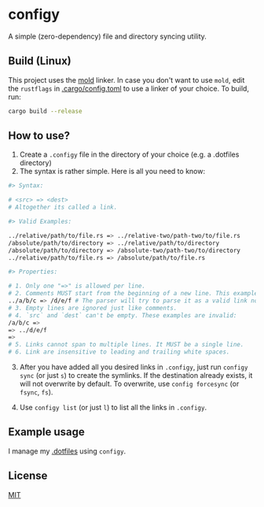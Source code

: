 # configy

A simple (zero-dependency) file and directory syncing utility.

## Build (Linux)

This project uses the [mold](https://github.com/rui314/mold) linker. In case you don't want to use `mold`, edit the `rustflags` in [.cargo/config.toml](/.cargo/config.toml) to use a linker of your choice. To build, run:

```bash
cargo build --release
```

## How to use?

1. Create a `.configy` file in the directory of your choice (e.g. a .dotfiles directory)
2. The syntax is rather simple. Here is all you need to know:

```sh
#> Syntax:

# <src> => <dest>
# Altogether its called a link.

#> Valid Examples:

../relative/path/to/file.rs => ../relative-two/path-two/to/file.rs
/absolute/path/to/directory => ../relative/path/to/directory
/absolute/path/to/directory => /absolute-two/path-two/to/directory
../relative/path/to/file.rs => /absolute/path/to/file.rs

#> Properties:

# 1. Only one "=>" is allowed per line.
# 2. Comments MUST start from the beginning of a new line. This example is invalid:
../a/b/c => /d/e/f # The parser will try to parse it as a valid link not a comment.
# 3. Empty lines are ignored just like comments.
# 4. `src` and `dest` can't be empty. These examples are invalid:
/a/b/c =>
=> ../d/e/f
=>
# 5. Links cannot span to multiple lines. It MUST be a single line.
# 6. Link are insensitive to leading and trailing white spaces.
```

3. After you have added all you desired links in `.configy`, just run `configy sync` (or just `s`) to create the symlinks. If the destination already exists, it will not overwrite by default. To overwrite, use `config forcesync` (or `fsync`, `fs`).

4. Use `configy list` (or just `l`) to list all the links in `.configy`.

## Example usage

I manage my [.dotfiles](https://github.com/debarchito/.dotfiles) using `configy`.

## License

[MIT](/LICENSE)
